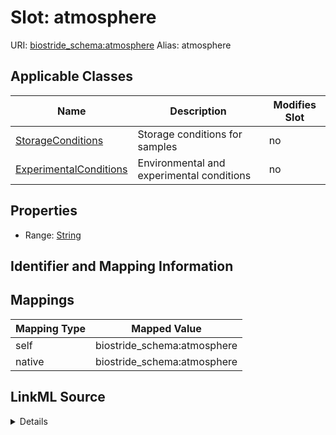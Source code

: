 

# Slot: atmosphere 



URI: [biostride_schema:atmosphere](https://w3id.org/biostride/schema/atmosphere)
Alias: atmosphere

<!-- no inheritance hierarchy -->





## Applicable Classes

| Name | Description | Modifies Slot |
| --- | --- | --- |
| [StorageConditions](StorageConditions.md) | Storage conditions for samples |  no  |
| [ExperimentalConditions](ExperimentalConditions.md) | Environmental and experimental conditions |  no  |






## Properties

* Range: [String](String.md)




## Identifier and Mapping Information







## Mappings

| Mapping Type | Mapped Value |
| ---  | ---  |
| self | biostride_schema:atmosphere |
| native | biostride_schema:atmosphere |




## LinkML Source

<details>
```yaml
name: atmosphere
alias: atmosphere
domain_of:
- StorageConditions
- ExperimentalConditions
range: string

```
</details>